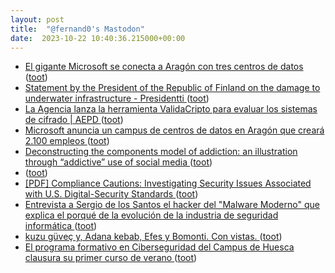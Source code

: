```yaml
---
layout: post
title:  "@fernand0's Mastodon"
date:  2023-10-22 10:40:36.215000+00:00
---
```

*  [El gigante Microsoft se conecta a Aragón con tres centros de datos ](https://www.elperiodicodearagon.com/aragon/2023/10/10/microsoft-planea-inversion-millonaria-aragon-93175291.htm) ([toot](https://mastodon.social/@fernand0/111278242936413021))
*  [Statement by the President of the Republic of Finland on the damage to underwater infrastructure - Presidentti ](https://www.presidentti.fi/en/press-release/statement-by-the-president-of-the-republic-of-finland-on-the-damage-to-underwater-infrastructure) ([toot](https://mastodon.social/@fernand0/111278148235570344))
*  [La Agencia lanza la herramienta ValidaCripto para evaluar los sistemas de cifrado \| AEPD ](https://www.aepd.es/prensa-y-comunicacion/notas-de-prensa/la-agencia-lanza-herramienta-validacript) ([toot](https://mastodon.social/@fernand0/111277989694939432))
*  [Microsoft anuncia un campus de centros de datos en Aragón que creará 2.100 empleos  ](https://www.diariodelaltoaragon.es/noticias/aragon/2023/10/10/microsoft-anuncia-un-campus-de-centros-de-datos-en-aragon-que-creara-2-100-empleos-1683185-daa.html) ([toot](https://mastodon.social/@fernand0/111277661304257517))
*  [Deconstructing the components model of addiction: an illustration through “addictive” use of social media  ](https://www.sciencedirect.com/science/article/pii/S0306460323000898) ([toot](https://mastodon.social/@fernand0/111277454028278057))
*  [ ](https://mastodon.social/users/fernand0/statuses/111274454395139056/activity) ([toot](https://mastodon.social/users/fernand0/statuses/111274454395139056/activity))
*  [[PDF] Compliance Cautions: Investigating Security Issues Associated with U.S. Digital-Security Standards   ](https://josiahdykstra.com/wp-content/uploads/2020/02/NDSS2020_Compliance_Cautions.pdf) ([toot](https://mastodon.social/@fernand0/111274364664620591))
*  [Entrevista a Sergio de los Santos el hacker del "Malware Moderno" que explica el porqué de la evolución de la industria de seguridad informática ](https://www.elladodelmal.com/2023/10/entrevista-sergio-de-los-santos-el.htm) ([toot](https://mastodon.social/@fernand0/111274151634232337))
*  [kuzu güveç y, Adana kebab, Efes y Bomonti.  Con vistas. ](https://avecesunafoto.wordpress.com/2023/10/21/kuzu-guvec-y-adana-kebab-efes-y-bomonti-con-vistas) ([toot](https://mastodon.social/@fernand0/111274126212536367))
*  [El programa formativo en Ciberseguridad del Campus de Huesca clausura su primer curso de verano ](https://cadenaser.com/aragon/2023/07/08/el-programa-formativo-en-ciberseguridad-del-campus-de-huesca-clausura-su-primer-curso-de-verano-radio-huesca) ([toot](https://mastodon.social/@fernand0/111273932397838170))
